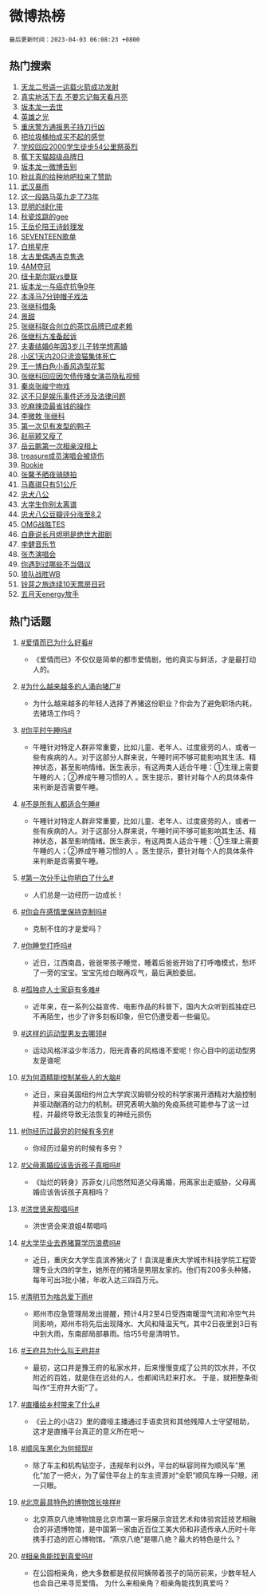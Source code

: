 # 微博热榜

`最后更新时间：2023-04-03 06:08:23 +0800`

## 热门搜索

1. [天龙二号遥一运载火箭成功发射](https://m.weibo.cn/search?containerid=100103type%3D1%26t%3D10%26q%3D%23%E5%A4%A9%E9%BE%99%E4%BA%8C%E5%8F%B7%E9%81%A5%E4%B8%80%E8%BF%90%E8%BD%BD%E7%81%AB%E7%AE%AD%E6%88%90%E5%8A%9F%E5%8F%91%E5%B0%84%23&stream_entry_id=51&isnewpage=1&extparam=seat%3D1%26cate%3D10103%26stream_entry_id%3D51%26dgr%3D0%26pos%3D0%26c_type%3D51%26filter_type%3Drealtimehot%26display_time%3D1680473302%26pre_seqid%3D16804733021370179792&luicode=10000011&lfid=106003type%253D25%2526t%253D3%2526disable_hot%253D1%2526filter_type%253Drealtimehot)
1. [真实地活下去 不要忘记每天看月亮](https://m.weibo.cn/search?containerid=100103type%3D1%26t%3D10%26q%3D%E7%9C%9F%E5%AE%9E%E5%9C%B0%E6%B4%BB%E4%B8%8B%E5%8E%BB+%E4%B8%8D%E8%A6%81%E5%BF%98%E8%AE%B0%E6%AF%8F%E5%A4%A9%E7%9C%8B%E6%9C%88%E4%BA%AE&stream_entry_id=31&isnewpage=1&extparam=seat%3D1%26flag%3D16%26c_type%3D31%26lcate%3D5001%26filter_type%3Drealtimehot%26cate%3D5001%26band_rank%3D1%26stream_entry_id%3D31%26realpos%3D1%26pos%3D0%26q%3D%25E7%259C%259F%25E5%25AE%259E%25E5%259C%25B0%25E6%25B4%25BB%25E4%25B8%258B%25E5%258E%25BB%2520%25E4%25B8%258D%25E8%25A6%2581%25E5%25BF%2598%25E8%25AE%25B0%25E6%25AF%258F%25E5%25A4%25A9%25E7%259C%258B%25E6%259C%2588%25E4%25BA%25AE%26dgr%3D0%26display_time%3D1680473302%26pre_seqid%3D16804733021370179792&luicode=10000011&lfid=106003type%253D25%2526t%253D3%2526disable_hot%253D1%2526filter_type%253Drealtimehot)
1. [坂本龙一去世](https://m.weibo.cn/search?containerid=100103type%3D1%26t%3D10%26q%3D%23%E5%9D%82%E6%9C%AC%E9%BE%99%E4%B8%80%E5%8E%BB%E4%B8%96%23&stream_entry_id=31&isnewpage=1&extparam=seat%3D1%26flag%3D16%26c_type%3D31%26lcate%3D5001%26filter_type%3Drealtimehot%26cate%3D5001%26band_rank%3D2%26stream_entry_id%3D31%26realpos%3D2%26pos%3D1%26q%3D%2523%25E5%259D%2582%25E6%259C%25AC%25E9%25BE%2599%25E4%25B8%2580%25E5%258E%25BB%25E4%25B8%2596%2523%26dgr%3D0%26display_time%3D1680473302%26pre_seqid%3D16804733021370179792&luicode=10000011&lfid=106003type%253D25%2526t%253D3%2526disable_hot%253D1%2526filter_type%253Drealtimehot)
1. [英雄之光](https://m.weibo.cn/search?containerid=100103type%3D1%26t%3D10%26q%3D%23%E8%8B%B1%E9%9B%84%E4%B9%8B%E5%85%89%23&stream_entry_id=31&isnewpage=1&extparam=seat%3D1%26flag%3D0%26c_type%3D31%26lcate%3D5001%26filter_type%3Drealtimehot%26cate%3D5001%26band_rank%3D3%26stream_entry_id%3D31%26realpos%3D3%26pos%3D2%26q%3D%2523%25E8%258B%25B1%25E9%259B%2584%25E4%25B9%258B%25E5%2585%2589%2523%26dgr%3D0%26display_time%3D1680473302%26pre_seqid%3D16804733021370179792&luicode=10000011&lfid=106003type%253D25%2526t%253D3%2526disable_hot%253D1%2526filter_type%253Drealtimehot)
1. [重庆警方通报男子持刀行凶](https://m.weibo.cn/search?containerid=100103type%3D1%26t%3D10%26q%3D%23%E9%87%8D%E5%BA%86%E8%AD%A6%E6%96%B9%E9%80%9A%E6%8A%A5%E7%94%B7%E5%AD%90%E6%8C%81%E5%88%80%E8%A1%8C%E5%87%B6%23&stream_entry_id=31&isnewpage=1&extparam=seat%3D1%26flag%3D0%26c_type%3D31%26lcate%3D5001%26filter_type%3Drealtimehot%26cate%3D5001%26band_rank%3D4%26stream_entry_id%3D31%26realpos%3D4%26pos%3D3%26q%3D%2523%25E9%2587%258D%25E5%25BA%2586%25E8%25AD%25A6%25E6%2596%25B9%25E9%2580%259A%25E6%258A%25A5%25E7%2594%25B7%25E5%25AD%2590%25E6%258C%2581%25E5%2588%2580%25E8%25A1%258C%25E5%2587%25B6%2523%26dgr%3D0%26display_time%3D1680473302%26pre_seqid%3D16804733021370179792&luicode=10000011&lfid=106003type%253D25%2526t%253D3%2526disable_hot%253D1%2526filter_type%253Drealtimehot)
1. [把垃圾桶拍成买不起的感觉](https://m.weibo.cn/search?containerid=100103type%3D1%26t%3D10%26q%3D%23%E6%8A%8A%E5%9E%83%E5%9C%BE%E6%A1%B6%E6%8B%8D%E6%88%90%E4%B9%B0%E4%B8%8D%E8%B5%B7%E7%9A%84%E6%84%9F%E8%A7%89%23&stream_entry_id=31&isnewpage=1&extparam=seat%3D1%26flag%3D0%26c_type%3D31%26lcate%3D5001%26filter_type%3Drealtimehot%26cate%3D5001%26band_rank%3D5%26stream_entry_id%3D31%26realpos%3D5%26pos%3D4%26q%3D%2523%25E6%258A%258A%25E5%259E%2583%25E5%259C%25BE%25E6%25A1%25B6%25E6%258B%258D%25E6%2588%2590%25E4%25B9%25B0%25E4%25B8%258D%25E8%25B5%25B7%25E7%259A%2584%25E6%2584%259F%25E8%25A7%2589%2523%26dgr%3D0%26display_time%3D1680473302%26pre_seqid%3D16804733021370179792&luicode=10000011&lfid=106003type%253D25%2526t%253D3%2526disable_hot%253D1%2526filter_type%253Drealtimehot)
1. [学校回应2000学生徒步54公里祭英烈](https://m.weibo.cn/search?containerid=100103type%3D1%26t%3D10%26q%3D%23%E5%AD%A6%E6%A0%A1%E5%9B%9E%E5%BA%942000%E5%AD%A6%E7%94%9F%E5%BE%92%E6%AD%A554%E5%85%AC%E9%87%8C%E7%A5%AD%E8%8B%B1%E7%83%88%23&stream_entry_id=31&isnewpage=1&extparam=seat%3D1%26flag%3D0%26c_type%3D31%26lcate%3D5001%26filter_type%3Drealtimehot%26cate%3D5001%26band_rank%3D6%26stream_entry_id%3D31%26realpos%3D6%26pos%3D5%26q%3D%2523%25E5%25AD%25A6%25E6%25A0%25A1%25E5%259B%259E%25E5%25BA%25942000%25E5%25AD%25A6%25E7%2594%259F%25E5%25BE%2592%25E6%25AD%25A554%25E5%2585%25AC%25E9%2587%258C%25E7%25A5%25AD%25E8%258B%25B1%25E7%2583%2588%2523%26dgr%3D0%26display_time%3D1680473302%26pre_seqid%3D16804733021370179792&luicode=10000011&lfid=106003type%253D25%2526t%253D3%2526disable_hot%253D1%2526filter_type%253Drealtimehot)
1. [蕉下天猫超级品牌日](https://m.weibo.cn/search?containerid=100103type%3D1%26t%3D10%26q%3D%23%E8%95%89%E4%B8%8B%E5%A4%A9%E7%8C%AB%E8%B6%85%E7%BA%A7%E5%93%81%E7%89%8C%E6%97%A5%23&stream_entry_id=31&isnewpage=1&extparam=seat%3D1%26adid%3D185009%26topic_ad%3D1%26c_type%3D31%26lcate%3D5001%26filter_type%3Drealtimehot%26cate%3D5001%26band_rank%3D7%26stream_entry_id%3D31%26pos%3D6%26q%3D%2523%25E8%2595%2589%25E4%25B8%258B%25E5%25A4%25A9%25E7%258C%25AB%25E8%25B6%2585%25E7%25BA%25A7%25E5%2593%2581%25E7%2589%258C%25E6%2597%25A5%2523%26dgr%3D0%26display_time%3D1680473302%26pre_seqid%3D16804733021370179792&luicode=10000011&lfid=106003type%253D25%2526t%253D3%2526disable_hot%253D1%2526filter_type%253Drealtimehot)
1. [坂本龙一微博告别](https://m.weibo.cn/search?containerid=100103type%3D1%26t%3D10%26q%3D%23%E5%9D%82%E6%9C%AC%E9%BE%99%E4%B8%80%E5%BE%AE%E5%8D%9A%E5%91%8A%E5%88%AB%23&stream_entry_id=31&isnewpage=1&extparam=seat%3D1%26flag%3D0%26c_type%3D31%26lcate%3D5001%26filter_type%3Drealtimehot%26cate%3D5001%26band_rank%3D7%26stream_entry_id%3D31%26realpos%3D7%26pos%3D7%26q%3D%2523%25E5%259D%2582%25E6%259C%25AC%25E9%25BE%2599%25E4%25B8%2580%25E5%25BE%25AE%25E5%258D%259A%25E5%2591%258A%25E5%2588%25AB%2523%26dgr%3D0%26display_time%3D1680473302%26pre_seqid%3D16804733021370179792&luicode=10000011&lfid=106003type%253D25%2526t%253D3%2526disable_hot%253D1%2526filter_type%253Drealtimehot)
1. [粉丝真的给种地吧拉来了赞助](https://m.weibo.cn/search?containerid=100103type%3D1%26t%3D10%26q%3D%23%E7%B2%89%E4%B8%9D%E7%9C%9F%E7%9A%84%E7%BB%99%E7%A7%8D%E5%9C%B0%E5%90%A7%E6%8B%89%E6%9D%A5%E4%BA%86%E8%B5%9E%E5%8A%A9%23&stream_entry_id=31&isnewpage=1&extparam=seat%3D1%26flag%3D0%26c_type%3D31%26lcate%3D5001%26filter_type%3Drealtimehot%26cate%3D5001%26band_rank%3D8%26stream_entry_id%3D31%26realpos%3D8%26pos%3D8%26q%3D%2523%25E7%25B2%2589%25E4%25B8%259D%25E7%259C%259F%25E7%259A%2584%25E7%25BB%2599%25E7%25A7%258D%25E5%259C%25B0%25E5%2590%25A7%25E6%258B%2589%25E6%259D%25A5%25E4%25BA%2586%25E8%25B5%259E%25E5%258A%25A9%2523%26dgr%3D0%26display_time%3D1680473302%26pre_seqid%3D16804733021370179792&luicode=10000011&lfid=106003type%253D25%2526t%253D3%2526disable_hot%253D1%2526filter_type%253Drealtimehot)
1. [武汉暴雨](https://m.weibo.cn/search?containerid=100103type%3D1%26t%3D10%26q%3D%23%E6%AD%A6%E6%B1%89%E6%9A%B4%E9%9B%A8%23&stream_entry_id=31&isnewpage=1&extparam=seat%3D1%26flag%3D0%26c_type%3D31%26lcate%3D5001%26filter_type%3Drealtimehot%26cate%3D5001%26band_rank%3D9%26stream_entry_id%3D31%26realpos%3D9%26pos%3D9%26q%3D%2523%25E6%25AD%25A6%25E6%25B1%2589%25E6%259A%25B4%25E9%259B%25A8%2523%26dgr%3D0%26display_time%3D1680473302%26pre_seqid%3D16804733021370179792&luicode=10000011&lfid=106003type%253D25%2526t%253D3%2526disable_hot%253D1%2526filter_type%253Drealtimehot)
1. [这一段路马英九走了73年](https://m.weibo.cn/search?containerid=100103type%3D1%26t%3D10%26q%3D%23%E8%BF%99%E4%B8%80%E6%AE%B5%E8%B7%AF%E9%A9%AC%E8%8B%B1%E4%B9%9D%E8%B5%B0%E4%BA%8673%E5%B9%B4%23&stream_entry_id=31&isnewpage=1&extparam=seat%3D1%26flag%3D0%26c_type%3D31%26lcate%3D5001%26filter_type%3Drealtimehot%26cate%3D5001%26band_rank%3D10%26stream_entry_id%3D31%26realpos%3D10%26pos%3D10%26q%3D%2523%25E8%25BF%2599%25E4%25B8%2580%25E6%25AE%25B5%25E8%25B7%25AF%25E9%25A9%25AC%25E8%258B%25B1%25E4%25B9%259D%25E8%25B5%25B0%25E4%25BA%258673%25E5%25B9%25B4%2523%26dgr%3D0%26display_time%3D1680473302%26pre_seqid%3D16804733021370179792&luicode=10000011&lfid=106003type%253D25%2526t%253D3%2526disable_hot%253D1%2526filter_type%253Drealtimehot)
1. [昆明的绿化带](https://m.weibo.cn/search?containerid=100103type%3D1%26t%3D10%26q%3D%23%E6%98%86%E6%98%8E%E7%9A%84%E7%BB%BF%E5%8C%96%E5%B8%A6%23&stream_entry_id=31&isnewpage=1&extparam=seat%3D1%26flag%3D0%26c_type%3D31%26lcate%3D5001%26filter_type%3Drealtimehot%26cate%3D5001%26band_rank%3D11%26stream_entry_id%3D31%26realpos%3D11%26pos%3D11%26q%3D%2523%25E6%2598%2586%25E6%2598%258E%25E7%259A%2584%25E7%25BB%25BF%25E5%258C%2596%25E5%25B8%25A6%2523%26dgr%3D0%26display_time%3D1680473302%26pre_seqid%3D16804733021370179792&luicode=10000011&lfid=106003type%253D25%2526t%253D3%2526disable_hot%253D1%2526filter_type%253Drealtimehot)
1. [秋瓷炫跳的gee](https://m.weibo.cn/search?containerid=100103type%3D1%26t%3D10%26q%3D%23%E7%A7%8B%E7%93%B7%E7%82%AB%E8%B7%B3%E7%9A%84gee%23&stream_entry_id=31&isnewpage=1&extparam=seat%3D1%26flag%3D0%26c_type%3D31%26lcate%3D5001%26filter_type%3Drealtimehot%26cate%3D5001%26band_rank%3D12%26stream_entry_id%3D31%26realpos%3D12%26pos%3D12%26q%3D%2523%25E7%25A7%258B%25E7%2593%25B7%25E7%2582%25AB%25E8%25B7%25B3%25E7%259A%2584gee%2523%26dgr%3D0%26display_time%3D1680473302%26pre_seqid%3D16804733021370179792&luicode=10000011&lfid=106003type%253D25%2526t%253D3%2526disable_hot%253D1%2526filter_type%253Drealtimehot)
1. [王岳伦陪王诗龄理发](https://m.weibo.cn/search?containerid=100103type%3D1%26t%3D10%26q%3D%23%E7%8E%8B%E5%B2%B3%E4%BC%A6%E9%99%AA%E7%8E%8B%E8%AF%97%E9%BE%84%E7%90%86%E5%8F%91%23&stream_entry_id=31&isnewpage=1&extparam=seat%3D1%26flag%3D0%26c_type%3D31%26lcate%3D5001%26filter_type%3Drealtimehot%26cate%3D5001%26band_rank%3D13%26stream_entry_id%3D31%26realpos%3D13%26pos%3D13%26q%3D%2523%25E7%258E%258B%25E5%25B2%25B3%25E4%25BC%25A6%25E9%2599%25AA%25E7%258E%258B%25E8%25AF%2597%25E9%25BE%2584%25E7%2590%2586%25E5%258F%2591%2523%26dgr%3D0%26display_time%3D1680473302%26pre_seqid%3D16804733021370179792&luicode=10000011&lfid=106003type%253D25%2526t%253D3%2526disable_hot%253D1%2526filter_type%253Drealtimehot)
1. [SEVENTEEN歌单](https://m.weibo.cn/search?containerid=100103type%3D1%26t%3D10%26q%3DSEVENTEEN%E6%AD%8C%E5%8D%95&stream_entry_id=31&isnewpage=1&extparam=seat%3D1%26flag%3D0%26c_type%3D31%26lcate%3D5001%26filter_type%3Drealtimehot%26cate%3D5001%26band_rank%3D14%26stream_entry_id%3D31%26realpos%3D14%26pos%3D14%26q%3DSEVENTEEN%25E6%25AD%258C%25E5%258D%2595%26dgr%3D0%26display_time%3D1680473302%26pre_seqid%3D16804733021370179792&luicode=10000011&lfid=106003type%253D25%2526t%253D3%2526disable_hot%253D1%2526filter_type%253Drealtimehot)
1. [白桃星座](https://m.weibo.cn/search?containerid=100103type%3D1%26t%3D10%26q%3D%E7%99%BD%E6%A1%83%E6%98%9F%E5%BA%A7&stream_entry_id=31&isnewpage=1&extparam=seat%3D1%26flag%3D0%26c_type%3D31%26lcate%3D5001%26filter_type%3Drealtimehot%26cate%3D5001%26band_rank%3D15%26stream_entry_id%3D31%26realpos%3D15%26pos%3D15%26q%3D%25E7%2599%25BD%25E6%25A1%2583%25E6%2598%259F%25E5%25BA%25A7%26dgr%3D0%26display_time%3D1680473302%26pre_seqid%3D16804733021370179792&luicode=10000011&lfid=106003type%253D25%2526t%253D3%2526disable_hot%253D1%2526filter_type%253Drealtimehot)
1. [太古里偶遇吉克隽逸](https://m.weibo.cn/search?containerid=100103type%3D1%26t%3D10%26q%3D%23%E5%A4%AA%E5%8F%A4%E9%87%8C%E5%81%B6%E9%81%87%E5%90%89%E5%85%8B%E9%9A%BD%E9%80%B8%23&stream_entry_id=31&isnewpage=1&extparam=seat%3D1%26flag%3D0%26c_type%3D31%26lcate%3D5001%26filter_type%3Drealtimehot%26cate%3D5001%26band_rank%3D16%26stream_entry_id%3D31%26realpos%3D16%26pos%3D16%26q%3D%2523%25E5%25A4%25AA%25E5%258F%25A4%25E9%2587%258C%25E5%2581%25B6%25E9%2581%2587%25E5%2590%2589%25E5%2585%258B%25E9%259A%25BD%25E9%2580%25B8%2523%26dgr%3D0%26display_time%3D1680473302%26pre_seqid%3D16804733021370179792&luicode=10000011&lfid=106003type%253D25%2526t%253D3%2526disable_hot%253D1%2526filter_type%253Drealtimehot)
1. [4AM夺冠](https://m.weibo.cn/search?containerid=100103type%3D1%26t%3D10%26q%3D%234AM%E5%A4%BA%E5%86%A0%23&stream_entry_id=31&isnewpage=1&extparam=seat%3D1%26flag%3D0%26c_type%3D31%26lcate%3D5001%26filter_type%3Drealtimehot%26cate%3D5001%26band_rank%3D17%26stream_entry_id%3D31%26realpos%3D17%26pos%3D17%26q%3D%25234AM%25E5%25A4%25BA%25E5%2586%25A0%2523%26dgr%3D0%26display_time%3D1680473302%26pre_seqid%3D16804733021370179792&luicode=10000011&lfid=106003type%253D25%2526t%253D3%2526disable_hot%253D1%2526filter_type%253Drealtimehot)
1. [纽卡斯尔联vs曼联](https://m.weibo.cn/search?containerid=100103type%3D1%26t%3D10%26q%3D%E7%BA%BD%E5%8D%A1%E6%96%AF%E5%B0%94%E8%81%94vs%E6%9B%BC%E8%81%94&stream_entry_id=31&isnewpage=1&extparam=seat%3D1%26flag%3D0%26c_type%3D31%26lcate%3D5001%26filter_type%3Drealtimehot%26cate%3D5001%26band_rank%3D18%26stream_entry_id%3D31%26realpos%3D18%26pos%3D18%26q%3D%25E7%25BA%25BD%25E5%258D%25A1%25E6%2596%25AF%25E5%25B0%2594%25E8%2581%2594vs%25E6%259B%25BC%25E8%2581%2594%26dgr%3D0%26display_time%3D1680473302%26pre_seqid%3D16804733021370179792&luicode=10000011&lfid=106003type%253D25%2526t%253D3%2526disable_hot%253D1%2526filter_type%253Drealtimehot)
1. [坂本龙一与癌症抗争9年](https://m.weibo.cn/search?containerid=100103type%3D1%26t%3D10%26q%3D%23%E5%9D%82%E6%9C%AC%E9%BE%99%E4%B8%80%E4%B8%8E%E7%99%8C%E7%97%87%E6%8A%97%E4%BA%899%E5%B9%B4%23&stream_entry_id=31&isnewpage=1&extparam=seat%3D1%26flag%3D0%26c_type%3D31%26lcate%3D5001%26filter_type%3Drealtimehot%26cate%3D5001%26band_rank%3D19%26stream_entry_id%3D31%26realpos%3D19%26pos%3D19%26q%3D%2523%25E5%259D%2582%25E6%259C%25AC%25E9%25BE%2599%25E4%25B8%2580%25E4%25B8%258E%25E7%2599%258C%25E7%2597%2587%25E6%258A%2597%25E4%25BA%25899%25E5%25B9%25B4%2523%26dgr%3D0%26display_time%3D1680473302%26pre_seqid%3D16804733021370179792&luicode=10000011&lfid=106003type%253D25%2526t%253D3%2526disable_hot%253D1%2526filter_type%253Drealtimehot)
1. [本泽马7分钟帽子戏法](https://m.weibo.cn/search?containerid=100103type%3D1%26t%3D10%26q%3D%23%E6%9C%AC%E6%B3%BD%E9%A9%AC7%E5%88%86%E9%92%9F%E5%B8%BD%E5%AD%90%E6%88%8F%E6%B3%95%23&stream_entry_id=31&isnewpage=1&extparam=seat%3D1%26flag%3D0%26c_type%3D31%26lcate%3D5001%26filter_type%3Drealtimehot%26cate%3D5001%26band_rank%3D20%26stream_entry_id%3D31%26realpos%3D20%26pos%3D20%26q%3D%2523%25E6%259C%25AC%25E6%25B3%25BD%25E9%25A9%25AC7%25E5%2588%2586%25E9%2592%259F%25E5%25B8%25BD%25E5%25AD%2590%25E6%2588%258F%25E6%25B3%2595%2523%26dgr%3D0%26display_time%3D1680473302%26pre_seqid%3D16804733021370179792&luicode=10000011&lfid=106003type%253D25%2526t%253D3%2526disable_hot%253D1%2526filter_type%253Drealtimehot)
1. [张继科借条](https://m.weibo.cn/search?containerid=100103type%3D1%26t%3D10%26q%3D%E5%BC%A0%E7%BB%A7%E7%A7%91%E5%80%9F%E6%9D%A1&stream_entry_id=31&isnewpage=1&extparam=seat%3D1%26flag%3D2%26c_type%3D31%26lcate%3D5001%26filter_type%3Drealtimehot%26cate%3D5001%26band_rank%3D21%26stream_entry_id%3D31%26realpos%3D21%26pos%3D21%26q%3D%25E5%25BC%25A0%25E7%25BB%25A7%25E7%25A7%2591%25E5%2580%259F%25E6%259D%25A1%26dgr%3D0%26display_time%3D1680473302%26pre_seqid%3D16804733021370179792&luicode=10000011&lfid=106003type%253D25%2526t%253D3%2526disable_hot%253D1%2526filter_type%253Drealtimehot)
1. [景甜](https://m.weibo.cn/search?containerid=100103type%3D1%26t%3D10%26q%3D%E6%99%AF%E7%94%9C&stream_entry_id=31&isnewpage=1&extparam=seat%3D1%26flag%3D2%26c_type%3D31%26lcate%3D5001%26filter_type%3Drealtimehot%26cate%3D5001%26band_rank%3D22%26stream_entry_id%3D31%26realpos%3D22%26pos%3D22%26q%3D%25E6%2599%25AF%25E7%2594%259C%26dgr%3D0%26display_time%3D1680473302%26pre_seqid%3D16804733021370179792&luicode=10000011&lfid=106003type%253D25%2526t%253D3%2526disable_hot%253D1%2526filter_type%253Drealtimehot)
1. [张继科联合创立的茶饮品牌已成老赖](https://m.weibo.cn/search?containerid=100103type%3D1%26t%3D10%26q%3D%23%E5%BC%A0%E7%BB%A7%E7%A7%91%E8%81%94%E5%90%88%E5%88%9B%E7%AB%8B%E7%9A%84%E8%8C%B6%E9%A5%AE%E5%93%81%E7%89%8C%E5%B7%B2%E6%88%90%E8%80%81%E8%B5%96%23&stream_entry_id=31&isnewpage=1&extparam=seat%3D1%26flag%3D0%26c_type%3D31%26lcate%3D5001%26filter_type%3Drealtimehot%26cate%3D5001%26band_rank%3D23%26stream_entry_id%3D31%26realpos%3D23%26pos%3D23%26q%3D%2523%25E5%25BC%25A0%25E7%25BB%25A7%25E7%25A7%2591%25E8%2581%2594%25E5%2590%2588%25E5%2588%259B%25E7%25AB%258B%25E7%259A%2584%25E8%258C%25B6%25E9%25A5%25AE%25E5%2593%2581%25E7%2589%258C%25E5%25B7%25B2%25E6%2588%2590%25E8%2580%2581%25E8%25B5%2596%2523%26dgr%3D0%26display_time%3D1680473302%26pre_seqid%3D16804733021370179792&luicode=10000011&lfid=106003type%253D25%2526t%253D3%2526disable_hot%253D1%2526filter_type%253Drealtimehot)
1. [张继科方准备起诉](https://m.weibo.cn/search?containerid=100103type%3D1%26t%3D10%26q%3D%23%E5%BC%A0%E7%BB%A7%E7%A7%91%E6%96%B9%E5%87%86%E5%A4%87%E8%B5%B7%E8%AF%89%23&stream_entry_id=31&isnewpage=1&extparam=seat%3D1%26flag%3D2%26c_type%3D31%26lcate%3D5001%26filter_type%3Drealtimehot%26cate%3D5001%26band_rank%3D24%26stream_entry_id%3D31%26realpos%3D24%26pos%3D24%26q%3D%2523%25E5%25BC%25A0%25E7%25BB%25A7%25E7%25A7%2591%25E6%2596%25B9%25E5%2587%2586%25E5%25A4%2587%25E8%25B5%25B7%25E8%25AF%2589%2523%26dgr%3D0%26display_time%3D1680473302%26pre_seqid%3D16804733021370179792&luicode=10000011&lfid=106003type%253D25%2526t%253D3%2526disable_hot%253D1%2526filter_type%253Drealtimehot)
1. [夫妻结婚6年因3岁儿子转学想离婚](https://m.weibo.cn/search?containerid=100103type%3D1%26t%3D10%26q%3D%23%E5%A4%AB%E5%A6%BB%E7%BB%93%E5%A9%9A6%E5%B9%B4%E5%9B%A03%E5%B2%81%E5%84%BF%E5%AD%90%E8%BD%AC%E5%AD%A6%E6%83%B3%E7%A6%BB%E5%A9%9A%23&stream_entry_id=31&isnewpage=1&extparam=seat%3D1%26flag%3D0%26c_type%3D31%26lcate%3D5001%26filter_type%3Drealtimehot%26cate%3D5001%26band_rank%3D25%26stream_entry_id%3D31%26realpos%3D25%26pos%3D25%26q%3D%2523%25E5%25A4%25AB%25E5%25A6%25BB%25E7%25BB%2593%25E5%25A9%259A6%25E5%25B9%25B4%25E5%259B%25A03%25E5%25B2%2581%25E5%2584%25BF%25E5%25AD%2590%25E8%25BD%25AC%25E5%25AD%25A6%25E6%2583%25B3%25E7%25A6%25BB%25E5%25A9%259A%2523%26dgr%3D0%26display_time%3D1680473302%26pre_seqid%3D16804733021370179792&luicode=10000011&lfid=106003type%253D25%2526t%253D3%2526disable_hot%253D1%2526filter_type%253Drealtimehot)
1. [小区1天内20只流浪猫集体死亡](https://m.weibo.cn/search?containerid=100103type%3D1%26t%3D10%26q%3D%23%E5%B0%8F%E5%8C%BA1%E5%A4%A9%E5%86%8520%E5%8F%AA%E6%B5%81%E6%B5%AA%E7%8C%AB%E9%9B%86%E4%BD%93%E6%AD%BB%E4%BA%A1%23&stream_entry_id=31&isnewpage=1&extparam=seat%3D1%26flag%3D0%26c_type%3D31%26lcate%3D5001%26filter_type%3Drealtimehot%26cate%3D5001%26band_rank%3D26%26stream_entry_id%3D31%26realpos%3D26%26pos%3D26%26q%3D%2523%25E5%25B0%258F%25E5%258C%25BA1%25E5%25A4%25A9%25E5%2586%258520%25E5%258F%25AA%25E6%25B5%2581%25E6%25B5%25AA%25E7%258C%25AB%25E9%259B%2586%25E4%25BD%2593%25E6%25AD%25BB%25E4%25BA%25A1%2523%26dgr%3D0%26display_time%3D1680473302%26pre_seqid%3D16804733021370179792&luicode=10000011&lfid=106003type%253D25%2526t%253D3%2526disable_hot%253D1%2526filter_type%253Drealtimehot)
1. [王一博白色小香风造型花絮](https://m.weibo.cn/search?containerid=100103type%3D1%26t%3D10%26q%3D%23%E7%8E%8B%E4%B8%80%E5%8D%9A%E7%99%BD%E8%89%B2%E5%B0%8F%E9%A6%99%E9%A3%8E%E9%80%A0%E5%9E%8B%E8%8A%B1%E7%B5%AE%23&stream_entry_id=31&isnewpage=1&extparam=seat%3D1%26flag%3D0%26c_type%3D31%26lcate%3D5001%26filter_type%3Drealtimehot%26cate%3D5001%26band_rank%3D27%26stream_entry_id%3D31%26realpos%3D27%26pos%3D27%26q%3D%2523%25E7%258E%258B%25E4%25B8%2580%25E5%258D%259A%25E7%2599%25BD%25E8%2589%25B2%25E5%25B0%258F%25E9%25A6%2599%25E9%25A3%258E%25E9%2580%25A0%25E5%259E%258B%25E8%258A%25B1%25E7%25B5%25AE%2523%26dgr%3D0%26display_time%3D1680473302%26pre_seqid%3D16804733021370179792&luicode=10000011&lfid=106003type%253D25%2526t%253D3%2526disable_hot%253D1%2526filter_type%253Drealtimehot)
1. [张继科回应因欠债传播女演员隐私视频](https://m.weibo.cn/search?containerid=100103type%3D1%26t%3D10%26q%3D%23%E5%BC%A0%E7%BB%A7%E7%A7%91%E5%9B%9E%E5%BA%94%E5%9B%A0%E6%AC%A0%E5%80%BA%E4%BC%A0%E6%92%AD%E5%A5%B3%E6%BC%94%E5%91%98%E9%9A%90%E7%A7%81%E8%A7%86%E9%A2%91%23&stream_entry_id=31&isnewpage=1&extparam=seat%3D1%26flag%3D0%26c_type%3D31%26lcate%3D5001%26filter_type%3Drealtimehot%26cate%3D5001%26band_rank%3D28%26stream_entry_id%3D31%26realpos%3D28%26pos%3D28%26q%3D%2523%25E5%25BC%25A0%25E7%25BB%25A7%25E7%25A7%2591%25E5%259B%259E%25E5%25BA%2594%25E5%259B%25A0%25E6%25AC%25A0%25E5%2580%25BA%25E4%25BC%25A0%25E6%2592%25AD%25E5%25A5%25B3%25E6%25BC%2594%25E5%2591%2598%25E9%259A%2590%25E7%25A7%2581%25E8%25A7%2586%25E9%25A2%2591%2523%26dgr%3D0%26display_time%3D1680473302%26pre_seqid%3D16804733021370179792&luicode=10000011&lfid=106003type%253D25%2526t%253D3%2526disable_hot%253D1%2526filter_type%253Drealtimehot)
1. [秦岚张峻宁吻戏](https://m.weibo.cn/search?containerid=100103type%3D1%26t%3D10%26q%3D%23%E7%A7%A6%E5%B2%9A%E5%BC%A0%E5%B3%BB%E5%AE%81%E5%90%BB%E6%88%8F%23&stream_entry_id=31&isnewpage=1&extparam=seat%3D1%26flag%3D0%26c_type%3D31%26lcate%3D5001%26filter_type%3Drealtimehot%26cate%3D5001%26band_rank%3D29%26stream_entry_id%3D31%26realpos%3D29%26pos%3D29%26q%3D%2523%25E7%25A7%25A6%25E5%25B2%259A%25E5%25BC%25A0%25E5%25B3%25BB%25E5%25AE%2581%25E5%2590%25BB%25E6%2588%258F%2523%26dgr%3D0%26display_time%3D1680473302%26pre_seqid%3D16804733021370179792&luicode=10000011&lfid=106003type%253D25%2526t%253D3%2526disable_hot%253D1%2526filter_type%253Drealtimehot)
1. [这不只是娱乐事件还涉及法律问题](https://m.weibo.cn/search?containerid=100103type%3D1%26t%3D10%26q%3D%23%E8%BF%99%E4%B8%8D%E5%8F%AA%E6%98%AF%E5%A8%B1%E4%B9%90%E4%BA%8B%E4%BB%B6%E8%BF%98%E6%B6%89%E5%8F%8A%E6%B3%95%E5%BE%8B%E9%97%AE%E9%A2%98%23&stream_entry_id=31&isnewpage=1&extparam=seat%3D1%26flag%3D0%26c_type%3D31%26lcate%3D5001%26filter_type%3Drealtimehot%26cate%3D5001%26band_rank%3D30%26stream_entry_id%3D31%26realpos%3D30%26pos%3D30%26q%3D%2523%25E8%25BF%2599%25E4%25B8%258D%25E5%258F%25AA%25E6%2598%25AF%25E5%25A8%25B1%25E4%25B9%2590%25E4%25BA%258B%25E4%25BB%25B6%25E8%25BF%2598%25E6%25B6%2589%25E5%258F%258A%25E6%25B3%2595%25E5%25BE%258B%25E9%2597%25AE%25E9%25A2%2598%2523%26dgr%3D0%26display_time%3D1680473302%26pre_seqid%3D16804733021370179792&luicode=10000011&lfid=106003type%253D25%2526t%253D3%2526disable_hot%253D1%2526filter_type%253Drealtimehot)
1. [吃麻辣烫最省钱的操作](https://m.weibo.cn/search?containerid=100103type%3D1%26t%3D10%26q%3D%23%E5%90%83%E9%BA%BB%E8%BE%A3%E7%83%AB%E6%9C%80%E7%9C%81%E9%92%B1%E7%9A%84%E6%93%8D%E4%BD%9C%23&stream_entry_id=31&isnewpage=1&extparam=seat%3D1%26flag%3D0%26c_type%3D31%26lcate%3D5001%26filter_type%3Drealtimehot%26cate%3D5001%26band_rank%3D31%26stream_entry_id%3D31%26realpos%3D31%26pos%3D31%26q%3D%2523%25E5%2590%2583%25E9%25BA%25BB%25E8%25BE%25A3%25E7%2583%25AB%25E6%259C%2580%25E7%259C%2581%25E9%2592%25B1%25E7%259A%2584%25E6%2593%258D%25E4%25BD%259C%2523%26dgr%3D0%26display_time%3D1680473302%26pre_seqid%3D16804733021370179792&luicode=10000011&lfid=106003type%253D25%2526t%253D3%2526disable_hot%253D1%2526filter_type%253Drealtimehot)
1. [李微敖 张继科](https://m.weibo.cn/search?containerid=100103type%3D1%26t%3D10%26q%3D%E6%9D%8E%E5%BE%AE%E6%95%96+%E5%BC%A0%E7%BB%A7%E7%A7%91&stream_entry_id=31&isnewpage=1&extparam=seat%3D1%26flag%3D0%26c_type%3D31%26lcate%3D5001%26filter_type%3Drealtimehot%26cate%3D5001%26band_rank%3D32%26stream_entry_id%3D31%26realpos%3D32%26pos%3D32%26q%3D%25E6%259D%258E%25E5%25BE%25AE%25E6%2595%2596%2520%25E5%25BC%25A0%25E7%25BB%25A7%25E7%25A7%2591%26dgr%3D0%26display_time%3D1680473302%26pre_seqid%3D16804733021370179792&luicode=10000011&lfid=106003type%253D25%2526t%253D3%2526disable_hot%253D1%2526filter_type%253Drealtimehot)
1. [第一次见有发型的鸭子](https://m.weibo.cn/search?containerid=100103type%3D1%26t%3D10%26q%3D%23%E7%AC%AC%E4%B8%80%E6%AC%A1%E8%A7%81%E6%9C%89%E5%8F%91%E5%9E%8B%E7%9A%84%E9%B8%AD%E5%AD%90%23&stream_entry_id=31&isnewpage=1&extparam=seat%3D1%26flag%3D0%26c_type%3D31%26lcate%3D5001%26filter_type%3Drealtimehot%26cate%3D5001%26band_rank%3D33%26stream_entry_id%3D31%26realpos%3D33%26pos%3D33%26q%3D%2523%25E7%25AC%25AC%25E4%25B8%2580%25E6%25AC%25A1%25E8%25A7%2581%25E6%259C%2589%25E5%258F%2591%25E5%259E%258B%25E7%259A%2584%25E9%25B8%25AD%25E5%25AD%2590%2523%26dgr%3D0%26display_time%3D1680473302%26pre_seqid%3D16804733021370179792&luicode=10000011&lfid=106003type%253D25%2526t%253D3%2526disable_hot%253D1%2526filter_type%253Drealtimehot)
1. [赵丽颖又瘦了](https://m.weibo.cn/search?containerid=100103type%3D1%26t%3D10%26q%3D%23%E8%B5%B5%E4%B8%BD%E9%A2%96%E5%8F%88%E7%98%A6%E4%BA%86%23&stream_entry_id=31&isnewpage=1&extparam=seat%3D1%26flag%3D0%26c_type%3D31%26lcate%3D5001%26filter_type%3Drealtimehot%26cate%3D5001%26band_rank%3D34%26stream_entry_id%3D31%26realpos%3D34%26pos%3D34%26q%3D%2523%25E8%25B5%25B5%25E4%25B8%25BD%25E9%25A2%2596%25E5%258F%2588%25E7%2598%25A6%25E4%25BA%2586%2523%26dgr%3D0%26display_time%3D1680473302%26pre_seqid%3D16804733021370179792&luicode=10000011&lfid=106003type%253D25%2526t%253D3%2526disable_hot%253D1%2526filter_type%253Drealtimehot)
1. [岳云鹏第一次相亲没相上](https://m.weibo.cn/search?containerid=100103type%3D1%26t%3D10%26q%3D%23%E5%B2%B3%E4%BA%91%E9%B9%8F%E7%AC%AC%E4%B8%80%E6%AC%A1%E7%9B%B8%E4%BA%B2%E6%B2%A1%E7%9B%B8%E4%B8%8A%23&stream_entry_id=31&isnewpage=1&extparam=seat%3D1%26flag%3D0%26c_type%3D31%26lcate%3D5001%26filter_type%3Drealtimehot%26cate%3D5001%26band_rank%3D35%26stream_entry_id%3D31%26realpos%3D35%26pos%3D35%26q%3D%2523%25E5%25B2%25B3%25E4%25BA%2591%25E9%25B9%258F%25E7%25AC%25AC%25E4%25B8%2580%25E6%25AC%25A1%25E7%259B%25B8%25E4%25BA%25B2%25E6%25B2%25A1%25E7%259B%25B8%25E4%25B8%258A%2523%26dgr%3D0%26display_time%3D1680473302%26pre_seqid%3D16804733021370179792&luicode=10000011&lfid=106003type%253D25%2526t%253D3%2526disable_hot%253D1%2526filter_type%253Drealtimehot)
1. [treasure成员演唱会被烧伤](https://m.weibo.cn/search?containerid=100103type%3D1%26t%3D10%26q%3D%23treasure%E6%88%90%E5%91%98%E6%BC%94%E5%94%B1%E4%BC%9A%E8%A2%AB%E7%83%A7%E4%BC%A4%23&stream_entry_id=31&isnewpage=1&extparam=seat%3D1%26flag%3D0%26c_type%3D31%26lcate%3D5001%26filter_type%3Drealtimehot%26cate%3D5001%26band_rank%3D36%26stream_entry_id%3D31%26realpos%3D36%26pos%3D36%26q%3D%2523treasure%25E6%2588%2590%25E5%2591%2598%25E6%25BC%2594%25E5%2594%25B1%25E4%25BC%259A%25E8%25A2%25AB%25E7%2583%25A7%25E4%25BC%25A4%2523%26dgr%3D0%26display_time%3D1680473302%26pre_seqid%3D16804733021370179792&luicode=10000011&lfid=106003type%253D25%2526t%253D3%2526disable_hot%253D1%2526filter_type%253Drealtimehot)
1. [Rookie](https://m.weibo.cn/search?containerid=100103type%3D1%26t%3D10%26q%3DRookie&stream_entry_id=31&isnewpage=1&extparam=seat%3D1%26flag%3D0%26c_type%3D31%26lcate%3D5001%26filter_type%3Drealtimehot%26cate%3D5001%26band_rank%3D37%26stream_entry_id%3D31%26realpos%3D37%26pos%3D37%26q%3DRookie%26dgr%3D0%26display_time%3D1680473302%26pre_seqid%3D16804733021370179792&luicode=10000011&lfid=106003type%253D25%2526t%253D3%2526disable_hot%253D1%2526filter_type%253Drealtimehot)
1. [张馨予晒夜骑随拍](https://m.weibo.cn/search?containerid=100103type%3D1%26t%3D10%26q%3D%23%E5%BC%A0%E9%A6%A8%E4%BA%88%E6%99%92%E5%A4%9C%E9%AA%91%E9%9A%8F%E6%8B%8D%23&stream_entry_id=31&isnewpage=1&extparam=seat%3D1%26flag%3D1%26c_type%3D31%26lcate%3D5001%26filter_type%3Drealtimehot%26cate%3D5001%26band_rank%3D38%26stream_entry_id%3D31%26realpos%3D38%26pos%3D38%26q%3D%2523%25E5%25BC%25A0%25E9%25A6%25A8%25E4%25BA%2588%25E6%2599%2592%25E5%25A4%259C%25E9%25AA%2591%25E9%259A%258F%25E6%258B%258D%2523%26dgr%3D0%26display_time%3D1680473302%26pre_seqid%3D16804733021370179792&luicode=10000011&lfid=106003type%253D25%2526t%253D3%2526disable_hot%253D1%2526filter_type%253Drealtimehot)
1. [马嘉祺只有51公斤](https://m.weibo.cn/search?containerid=100103type%3D1%26t%3D10%26q%3D%23%E9%A9%AC%E5%98%89%E7%A5%BA%E5%8F%AA%E6%9C%8951%E5%85%AC%E6%96%A4%23&stream_entry_id=31&isnewpage=1&extparam=seat%3D1%26flag%3D0%26c_type%3D31%26lcate%3D5001%26filter_type%3Drealtimehot%26cate%3D5001%26band_rank%3D39%26stream_entry_id%3D31%26realpos%3D39%26pos%3D39%26q%3D%2523%25E9%25A9%25AC%25E5%2598%2589%25E7%25A5%25BA%25E5%258F%25AA%25E6%259C%258951%25E5%2585%25AC%25E6%2596%25A4%2523%26dgr%3D0%26display_time%3D1680473302%26pre_seqid%3D16804733021370179792&luicode=10000011&lfid=106003type%253D25%2526t%253D3%2526disable_hot%253D1%2526filter_type%253Drealtimehot)
1. [忠犬八公](https://m.weibo.cn/search?containerid=100103type%3D1%26t%3D10%26q%3D%E5%BF%A0%E7%8A%AC%E5%85%AB%E5%85%AC&stream_entry_id=31&isnewpage=1&extparam=seat%3D1%26flag%3D0%26c_type%3D31%26lcate%3D5001%26filter_type%3Drealtimehot%26cate%3D5001%26band_rank%3D40%26stream_entry_id%3D31%26realpos%3D40%26pos%3D40%26q%3D%25E5%25BF%25A0%25E7%258A%25AC%25E5%2585%25AB%25E5%2585%25AC%26dgr%3D0%26display_time%3D1680473302%26pre_seqid%3D16804733021370179792&luicode=10000011&lfid=106003type%253D25%2526t%253D3%2526disable_hot%253D1%2526filter_type%253Drealtimehot)
1. [大学生你别太离谱](https://m.weibo.cn/search?containerid=100103type%3D1%26t%3D10%26q%3D%23%E5%A4%A7%E5%AD%A6%E7%94%9F%E4%BD%A0%E5%88%AB%E5%A4%AA%E7%A6%BB%E8%B0%B1%23&stream_entry_id=31&isnewpage=1&extparam=seat%3D1%26flag%3D0%26c_type%3D31%26lcate%3D5001%26filter_type%3Drealtimehot%26cate%3D5001%26band_rank%3D41%26stream_entry_id%3D31%26realpos%3D41%26pos%3D41%26q%3D%2523%25E5%25A4%25A7%25E5%25AD%25A6%25E7%2594%259F%25E4%25BD%25A0%25E5%2588%25AB%25E5%25A4%25AA%25E7%25A6%25BB%25E8%25B0%25B1%2523%26dgr%3D0%26display_time%3D1680473302%26pre_seqid%3D16804733021370179792&luicode=10000011&lfid=106003type%253D25%2526t%253D3%2526disable_hot%253D1%2526filter_type%253Drealtimehot)
1. [忠犬八公豆瓣评分涨至8.2](https://m.weibo.cn/search?containerid=100103type%3D1%26t%3D10%26q%3D%23%E5%BF%A0%E7%8A%AC%E5%85%AB%E5%85%AC%E8%B1%86%E7%93%A3%E8%AF%84%E5%88%86%E6%B6%A8%E8%87%B38.2%23&stream_entry_id=31&isnewpage=1&extparam=seat%3D1%26flag%3D0%26c_type%3D31%26lcate%3D5001%26filter_type%3Drealtimehot%26cate%3D5001%26band_rank%3D42%26stream_entry_id%3D31%26realpos%3D42%26pos%3D42%26q%3D%2523%25E5%25BF%25A0%25E7%258A%25AC%25E5%2585%25AB%25E5%2585%25AC%25E8%25B1%2586%25E7%2593%25A3%25E8%25AF%2584%25E5%2588%2586%25E6%25B6%25A8%25E8%2587%25B38.2%2523%26dgr%3D0%26display_time%3D1680473302%26pre_seqid%3D16804733021370179792&luicode=10000011&lfid=106003type%253D25%2526t%253D3%2526disable_hot%253D1%2526filter_type%253Drealtimehot)
1. [OMG战胜TES](https://m.weibo.cn/search?containerid=100103type%3D1%26t%3D10%26q%3D%23OMG%E6%88%98%E8%83%9CTES%23&stream_entry_id=31&isnewpage=1&extparam=seat%3D1%26flag%3D0%26c_type%3D31%26lcate%3D5001%26filter_type%3Drealtimehot%26cate%3D5001%26band_rank%3D43%26stream_entry_id%3D31%26realpos%3D43%26pos%3D43%26q%3D%2523OMG%25E6%2588%2598%25E8%2583%259CTES%2523%26dgr%3D0%26display_time%3D1680473302%26pre_seqid%3D16804733021370179792&luicode=10000011&lfid=106003type%253D25%2526t%253D3%2526disable_hot%253D1%2526filter_type%253Drealtimehot)
1. [白鹿说长月烬明是绝世大甜剧](https://m.weibo.cn/search?containerid=100103type%3D1%26t%3D10%26q%3D%23%E7%99%BD%E9%B9%BF%E8%AF%B4%E9%95%BF%E6%9C%88%E7%83%AC%E6%98%8E%E6%98%AF%E7%BB%9D%E4%B8%96%E5%A4%A7%E7%94%9C%E5%89%A7%23&stream_entry_id=31&isnewpage=1&extparam=seat%3D1%26flag%3D0%26c_type%3D31%26lcate%3D5001%26filter_type%3Drealtimehot%26cate%3D5001%26band_rank%3D44%26stream_entry_id%3D31%26realpos%3D44%26pos%3D44%26q%3D%2523%25E7%2599%25BD%25E9%25B9%25BF%25E8%25AF%25B4%25E9%2595%25BF%25E6%259C%2588%25E7%2583%25AC%25E6%2598%258E%25E6%2598%25AF%25E7%25BB%259D%25E4%25B8%2596%25E5%25A4%25A7%25E7%2594%259C%25E5%2589%25A7%2523%26dgr%3D0%26display_time%3D1680473302%26pre_seqid%3D16804733021370179792&luicode=10000011&lfid=106003type%253D25%2526t%253D3%2526disable_hot%253D1%2526filter_type%253Drealtimehot)
1. [李健音乐节](https://m.weibo.cn/search?containerid=100103type%3D1%26t%3D10%26q%3D%E6%9D%8E%E5%81%A5%E9%9F%B3%E4%B9%90%E8%8A%82&stream_entry_id=31&isnewpage=1&extparam=seat%3D1%26flag%3D0%26c_type%3D31%26lcate%3D5001%26filter_type%3Drealtimehot%26cate%3D5001%26band_rank%3D45%26stream_entry_id%3D31%26realpos%3D45%26pos%3D45%26q%3D%25E6%259D%258E%25E5%2581%25A5%25E9%259F%25B3%25E4%25B9%2590%25E8%258A%2582%26dgr%3D0%26display_time%3D1680473302%26pre_seqid%3D16804733021370179792&luicode=10000011&lfid=106003type%253D25%2526t%253D3%2526disable_hot%253D1%2526filter_type%253Drealtimehot)
1. [张杰演唱会](https://m.weibo.cn/search?containerid=100103type%3D1%26t%3D10%26q%3D%23%E5%BC%A0%E6%9D%B0%E6%BC%94%E5%94%B1%E4%BC%9A%23&stream_entry_id=31&isnewpage=1&extparam=seat%3D1%26flag%3D0%26c_type%3D31%26lcate%3D5001%26filter_type%3Drealtimehot%26cate%3D5001%26band_rank%3D46%26stream_entry_id%3D31%26realpos%3D46%26pos%3D46%26q%3D%2523%25E5%25BC%25A0%25E6%259D%25B0%25E6%25BC%2594%25E5%2594%25B1%25E4%25BC%259A%2523%26dgr%3D0%26display_time%3D1680473302%26pre_seqid%3D16804733021370179792&luicode=10000011&lfid=106003type%253D25%2526t%253D3%2526disable_hot%253D1%2526filter_type%253Drealtimehot)
1. [你遇到过哪些不当倡议](https://m.weibo.cn/search?containerid=100103type%3D1%26t%3D10%26q%3D%23%E4%BD%A0%E9%81%87%E5%88%B0%E8%BF%87%E5%93%AA%E4%BA%9B%E4%B8%8D%E5%BD%93%E5%80%A1%E8%AE%AE%23&stream_entry_id=31&isnewpage=1&extparam=seat%3D1%26flag%3D0%26c_type%3D31%26lcate%3D5001%26filter_type%3Drealtimehot%26cate%3D5001%26band_rank%3D47%26stream_entry_id%3D31%26realpos%3D47%26pos%3D47%26q%3D%2523%25E4%25BD%25A0%25E9%2581%2587%25E5%2588%25B0%25E8%25BF%2587%25E5%2593%25AA%25E4%25BA%259B%25E4%25B8%258D%25E5%25BD%2593%25E5%2580%25A1%25E8%25AE%25AE%2523%26dgr%3D0%26display_time%3D1680473302%26pre_seqid%3D16804733021370179792&luicode=10000011&lfid=106003type%253D25%2526t%253D3%2526disable_hot%253D1%2526filter_type%253Drealtimehot)
1. [狼队战胜WB](https://m.weibo.cn/search?containerid=100103type%3D1%26t%3D10%26q%3D%23%E7%8B%BC%E9%98%9F%E6%88%98%E8%83%9CWB%23&stream_entry_id=31&isnewpage=1&extparam=seat%3D1%26flag%3D0%26c_type%3D31%26lcate%3D5001%26filter_type%3Drealtimehot%26cate%3D5001%26band_rank%3D48%26stream_entry_id%3D31%26realpos%3D48%26pos%3D48%26q%3D%2523%25E7%258B%25BC%25E9%2598%259F%25E6%2588%2598%25E8%2583%259CWB%2523%26dgr%3D0%26display_time%3D1680473302%26pre_seqid%3D16804733021370179792&luicode=10000011&lfid=106003type%253D25%2526t%253D3%2526disable_hot%253D1%2526filter_type%253Drealtimehot)
1. [铃芽之旅连续10天票房日冠](https://m.weibo.cn/search?containerid=100103type%3D1%26t%3D10%26q%3D%23%E9%93%83%E8%8A%BD%E4%B9%8B%E6%97%85%E8%BF%9E%E7%BB%AD10%E5%A4%A9%E7%A5%A8%E6%88%BF%E6%97%A5%E5%86%A0%23&stream_entry_id=31&isnewpage=1&extparam=seat%3D1%26flag%3D0%26c_type%3D31%26lcate%3D5001%26filter_type%3Drealtimehot%26cate%3D5001%26band_rank%3D49%26stream_entry_id%3D31%26realpos%3D49%26pos%3D49%26q%3D%2523%25E9%2593%2583%25E8%258A%25BD%25E4%25B9%258B%25E6%2597%2585%25E8%25BF%259E%25E7%25BB%25AD10%25E5%25A4%25A9%25E7%25A5%25A8%25E6%2588%25BF%25E6%2597%25A5%25E5%2586%25A0%2523%26dgr%3D0%26display_time%3D1680473302%26pre_seqid%3D16804733021370179792&luicode=10000011&lfid=106003type%253D25%2526t%253D3%2526disable_hot%253D1%2526filter_type%253Drealtimehot)
1. [五月天energy放手](https://m.weibo.cn/search?containerid=100103type%3D1%26t%3D10%26q%3D%23%E4%BA%94%E6%9C%88%E5%A4%A9energy%E6%94%BE%E6%89%8B%23&stream_entry_id=31&isnewpage=1&extparam=seat%3D1%26flag%3D0%26c_type%3D31%26lcate%3D5001%26filter_type%3Drealtimehot%26cate%3D5001%26band_rank%3D50%26stream_entry_id%3D31%26realpos%3D50%26pos%3D50%26q%3D%2523%25E4%25BA%2594%25E6%259C%2588%25E5%25A4%25A9energy%25E6%2594%25BE%25E6%2589%258B%2523%26dgr%3D0%26display_time%3D1680473302%26pre_seqid%3D16804733021370179792&luicode=10000011&lfid=106003type%253D25%2526t%253D3%2526disable_hot%253D1%2526filter_type%253Drealtimehot)

## 热门话题

1. [#爱情而已为什么好看#](https://m.weibo.cn/search?containerid=231522type%3D1%26t%3D10%26q%3D%23%E7%88%B1%E6%83%85%E8%80%8C%E5%B7%B2%E4%B8%BA%E4%BB%80%E4%B9%88%E5%A5%BD%E7%9C%8B%23&stream_entry_id=128&isnewpage=1&extparam=seat%3D1%26unitid%3D1680322936032%26dgr%3D0%26c_type%3D128%26pos%3D1-0-0%26lcate%3D5004%26cate%3D5004%26display_time%3D1680473302%26pre_seqid%3D168047330296301268558&luicode=10000011&lfid=231648_-_4)
    - 《爱情而已》不仅仅是简单的都市爱情剧，他的真实与鲜活，才是最打动人的。

1. [#为什么越来越多的人涌向猪厂#](https://m.weibo.cn/search?containerid=231522type%3D1%26t%3D10%26q%3D%23%E4%B8%BA%E4%BB%80%E4%B9%88%E8%B6%8A%E6%9D%A5%E8%B6%8A%E5%A4%9A%E7%9A%84%E4%BA%BA%E6%B6%8C%E5%90%91%E7%8C%AA%E5%8E%82%23&stream_entry_id=128&isnewpage=1&extparam=seat%3D1%26unitid%3D1680426068961%26dgr%3D0%26c_type%3D128%26pos%3D1-0-1%26lcate%3D5004%26cate%3D5004%26display_time%3D1680473302%26pre_seqid%3D168047330296301268558&luicode=10000011&lfid=231648_-_4)
    - 为什么越来越多的年轻人选择了养猪这份职业？你会为了避免职场内耗，去猪场工作吗？

1. [#你平时午睡吗#](https://m.weibo.cn/search?containerid=231522type%3D1%26t%3D10%26q%3D%23%E4%BD%A0%E5%B9%B3%E6%97%B6%E5%8D%88%E7%9D%A1%E5%90%97%23&stream_entry_id=128&isnewpage=1&extparam=seat%3D1%26unitid%3D1680349617846%26dgr%3D0%26c_type%3D128%26pos%3D1-0-2%26lcate%3D5004%26cate%3D5004%26display_time%3D1680473302%26pre_seqid%3D168047330296301268558&luicode=10000011&lfid=231648_-_4)
    - 午睡针对特定人群非常重要，比如儿童、老年人、过度疲劳的人，或者一些有疾病的人。对于这部分人群来说，午睡时间不够可能影响其生活、精神状态，甚至影响情绪。医生表示，有这两类人适合午睡：①生理上需要午睡的人；②养成午睡习惯的人 。医生提示，要针对每个人的具体条件来判断是否需要午睡。

1. [#不是所有人都适合午睡#](https://m.weibo.cn/search?containerid=231522type%3D1%26t%3D10%26q%3D%23%E4%B8%8D%E6%98%AF%E6%89%80%E6%9C%89%E4%BA%BA%E9%83%BD%E9%80%82%E5%90%88%E5%8D%88%E7%9D%A1%23&stream_entry_id=128&isnewpage=1&extparam=seat%3D1%26unitid%3D1680309130903%26dgr%3D0%26c_type%3D128%26pos%3D1-0-3%26lcate%3D5004%26cate%3D5004%26display_time%3D1680473302%26pre_seqid%3D168047330296301268558&luicode=10000011&lfid=231648_-_4)
    - 午睡针对特定人群非常重要，比如儿童、老年人、过度疲劳的人，或者一些有疾病的人。对于这部分人群来说，午睡时间不够可能影响其生活、精神状态，甚至影响情绪。医生表示，有这两类人适合午睡：①生理上需要午睡的人；②养成午睡习惯的人 。医生提示，要针对每个人的具体条件来判断是否需要午睡。

1. [#第一次分手让你明白了什么#](https://m.weibo.cn/search?containerid=231522type%3D1%26t%3D10%26q%3D%23%E7%AC%AC%E4%B8%80%E6%AC%A1%E5%88%86%E6%89%8B%E8%AE%A9%E4%BD%A0%E6%98%8E%E7%99%BD%E4%BA%86%E4%BB%80%E4%B9%88%23&stream_entry_id=128&isnewpage=1&extparam=seat%3D1%26unitid%3D1680337030327%26dgr%3D0%26c_type%3D128%26pos%3D1-0-4%26lcate%3D5004%26cate%3D5004%26display_time%3D1680473302%26pre_seqid%3D168047330296301268558&luicode=10000011&lfid=231648_-_4)
    - 人们总是一边经历一边成长！

1. [#你会在感情里保持克制吗#](https://m.weibo.cn/search?containerid=231522type%3D1%26t%3D10%26q%3D%23%E4%BD%A0%E4%BC%9A%E5%9C%A8%E6%84%9F%E6%83%85%E9%87%8C%E4%BF%9D%E6%8C%81%E5%85%8B%E5%88%B6%E5%90%97%23&stream_entry_id=128&isnewpage=1&extparam=seat%3D1%26unitid%3D1680405975046%26dgr%3D0%26c_type%3D128%26pos%3D1-0-5%26lcate%3D5004%26cate%3D5004%26display_time%3D1680473302%26pre_seqid%3D168047330296301268558&luicode=10000011&lfid=231648_-_4)
    - 克制不住的才是爱吗？

1. [#你睡觉打呼吗#](https://m.weibo.cn/search?containerid=231522type%3D1%26t%3D10%26q%3D%23%E4%BD%A0%E7%9D%A1%E8%A7%89%E6%89%93%E5%91%BC%E5%90%97%23&stream_entry_id=128&isnewpage=1&extparam=seat%3D1%26unitid%3D1680364609019%26dgr%3D0%26c_type%3D128%26pos%3D1-0-6%26lcate%3D5004%26cate%3D5004%26display_time%3D1680473302%26pre_seqid%3D168047330296301268558&luicode=10000011&lfid=231648_-_4)
    - 近日，江西南昌，爸爸带孩子睡觉，睡着后爸爸开始了打呼噜模式，愁坏了一旁的宝宝。宝宝先给白眼再叹气，最后满脸委屈。

1. [#孤独症人士家庭有多难#](https://m.weibo.cn/search?containerid=231522type%3D1%26t%3D10%26q%3D%23%E5%AD%A4%E7%8B%AC%E7%97%87%E4%BA%BA%E5%A3%AB%E5%AE%B6%E5%BA%AD%E6%9C%89%E5%A4%9A%E9%9A%BE%23&stream_entry_id=128&isnewpage=1&extparam=seat%3D1%26unitid%3D1680405081645%26dgr%3D0%26c_type%3D128%26pos%3D1-0-7%26lcate%3D5004%26cate%3D5004%26display_time%3D1680473302%26pre_seqid%3D168047330296301268558&luicode=10000011&lfid=231648_-_4)
    - 近年来，在一系列公益宣传、电影作品的科普下，国内大众听到孤独症已不再陌生，也少了许多刻板印象，但它仍遭受着一些偏见。

1. [#这样的运动型男友去哪领#](https://m.weibo.cn/search?containerid=231522type%3D1%26t%3D10%26q%3D%23%E8%BF%99%E6%A0%B7%E7%9A%84%E8%BF%90%E5%8A%A8%E5%9E%8B%E7%94%B7%E5%8F%8B%E5%8E%BB%E5%93%AA%E9%A2%86%23&stream_entry_id=128&isnewpage=1&extparam=seat%3D1%26unitid%3D1680428166145%26dgr%3D0%26c_type%3D128%26pos%3D1-0-8%26lcate%3D5004%26cate%3D5004%26display_time%3D1680473302%26pre_seqid%3D168047330296301268558&luicode=10000011&lfid=231648_-_4)
    - 运动风格洋溢少年活力，阳光青春的风格谁不爱呢！你心目中的运动型男友是谁呢

1. [#为何酒精能控制某些人的大脑#](https://m.weibo.cn/search?containerid=231522type%3D1%26t%3D10%26q%3D%23%E4%B8%BA%E4%BD%95%E9%85%92%E7%B2%BE%E8%83%BD%E6%8E%A7%E5%88%B6%E6%9F%90%E4%BA%9B%E4%BA%BA%E7%9A%84%E5%A4%A7%E8%84%91%23&stream_entry_id=128&isnewpage=1&extparam=seat%3D1%26unitid%3D1680338812993%26dgr%3D0%26c_type%3D128%26pos%3D1-0-9%26lcate%3D5004%26cate%3D5004%26display_time%3D1680473302%26pre_seqid%3D168047330296301268558&luicode=10000011&lfid=231648_-_4)
    - 近日，来自美国纽约州立大学宾汉姆顿分校的科学家揭开酒精对大脑控制并驱动酗酒的动力的机制。研究表明大脑的免疫系统可能参与了这一过程，并最终导致无法恢复的神经元损伤

1. [#你经历过最穷的时候有多穷#](https://m.weibo.cn/search?containerid=231522type%3D1%26t%3D10%26q%3D%23%E4%BD%A0%E7%BB%8F%E5%8E%86%E8%BF%87%E6%9C%80%E7%A9%B7%E7%9A%84%E6%97%B6%E5%80%99%E6%9C%89%E5%A4%9A%E7%A9%B7%23&stream_entry_id=128&isnewpage=1&extparam=seat%3D1%26unitid%3D1680321432668%26dgr%3D0%26c_type%3D128%26pos%3D1-0-10%26lcate%3D5004%26cate%3D5004%26display_time%3D1680473302%26pre_seqid%3D168047330296301268558&luicode=10000011&lfid=231648_-_4)
    - 你经历过最穷的时候有多穷？

1. [#父母离婚应该告诉孩子真相吗#](https://m.weibo.cn/search?containerid=231522type%3D1%26t%3D10%26q%3D%23%E7%88%B6%E6%AF%8D%E7%A6%BB%E5%A9%9A%E5%BA%94%E8%AF%A5%E5%91%8A%E8%AF%89%E5%AD%A9%E5%AD%90%E7%9C%9F%E7%9B%B8%E5%90%97%23&stream_entry_id=128&isnewpage=1&extparam=seat%3D1%26unitid%3D1680445908485%26dgr%3D0%26c_type%3D128%26pos%3D1-0-11%26lcate%3D5004%26cate%3D5004%26display_time%3D1680473302%26pre_seqid%3D168047330296301268558&luicode=10000011&lfid=231648_-_4)
    - 《灿烂的转身》苏菲女儿闫悠然知道父母离婚，用离家出走威胁，父母离婚应该告诉孩子真相吗？

1. [#洪世贤来帮唱吗#](https://m.weibo.cn/search?containerid=231522type%3D1%26t%3D10%26q%3D%23%E6%B4%AA%E4%B8%96%E8%B4%A4%E6%9D%A5%E5%B8%AE%E5%94%B1%E5%90%97%23&stream_entry_id=128&isnewpage=1&extparam=seat%3D1%26unitid%3D1680347510973%26dgr%3D0%26c_type%3D128%26pos%3D1-0-12%26lcate%3D5004%26cate%3D5004%26display_time%3D1680473302%26pre_seqid%3D168047330296301268558&luicode=10000011&lfid=231648_-_4)
    - 洪世贤会来浪姐4帮唱吗

1. [#大学毕业去养猪算学历浪费吗#](https://m.weibo.cn/search?containerid=231522type%3D1%26t%3D10%26q%3D%23%E5%A4%A7%E5%AD%A6%E6%AF%95%E4%B8%9A%E5%8E%BB%E5%85%BB%E7%8C%AA%E7%AE%97%E5%AD%A6%E5%8E%86%E6%B5%AA%E8%B4%B9%E5%90%97%23&stream_entry_id=128&isnewpage=1&extparam=seat%3D1%26unitid%3D1680430565352%26dgr%3D0%26c_type%3D128%26pos%3D1-0-13%26lcate%3D5004%26cate%3D5004%26display_time%3D1680473302%26pre_seqid%3D168047330296301268558&luicode=10000011&lfid=231648_-_4)
    - 近日，重庆女大学生袁滨养猪火了！袁滨是重庆大学城市科技学院工程管理专业大四的学生，她所在的猪场是男朋友家的。他们有200多头种猪， 每年可出3批小猪，年收入达三四百万元。

1. [#清明节为啥总爱下雨#](https://m.weibo.cn/search?containerid=231522type%3D1%26t%3D10%26q%3D%23%E6%B8%85%E6%98%8E%E8%8A%82%E4%B8%BA%E5%95%A5%E6%80%BB%E7%88%B1%E4%B8%8B%E9%9B%A8%23&stream_entry_id=128&isnewpage=1&extparam=seat%3D1%26unitid%3D1680440184679%26dgr%3D0%26c_type%3D128%26pos%3D1-0-14%26lcate%3D5004%26cate%3D5004%26display_time%3D1680473302%26pre_seqid%3D168047330296301268558&luicode=10000011&lfid=231648_-_4)
    - 郑州市应急管理局发出提醒，预计4月2至4日受西南暖湿气流和冷空气共同影响，郑州市将先后出现降水、大风和降温天气，其中2日夜里到3日有中到大雨，东南部局部暴雨。恰巧5号是清明节。

1. [#王府井为什么叫王府井#](https://m.weibo.cn/search?containerid=231522type%3D1%26t%3D10%26q%3D%23%E7%8E%8B%E5%BA%9C%E4%BA%95%E4%B8%BA%E4%BB%80%E4%B9%88%E5%8F%AB%E7%8E%8B%E5%BA%9C%E4%BA%95%23&stream_entry_id=128&isnewpage=1&extparam=seat%3D1%26unitid%3D1680440470116%26dgr%3D0%26c_type%3D128%26pos%3D1-0-15%26lcate%3D5004%26cate%3D5004%26display_time%3D1680473302%26pre_seqid%3D168047330296301268558&luicode=10000011&lfid=231648_-_4)
    - 最初，这口井是豫王府的私家水井，后来慢慢变成了公共的饮水井，不仅附近的百姓，就是住在远处的人，也都闻讯赶来打水。 于是，就把整条街叫作“王府井大街”了。

1. [#直播给乡村带来了什么#](https://m.weibo.cn/search?containerid=231522type%3D1%26t%3D10%26q%3D%23%E7%9B%B4%E6%92%AD%E7%BB%99%E4%B9%A1%E6%9D%91%E5%B8%A6%E6%9D%A5%E4%BA%86%E4%BB%80%E4%B9%88%23&stream_entry_id=128&isnewpage=1&extparam=seat%3D1%26unitid%3D1680443774753%26dgr%3D0%26c_type%3D128%26pos%3D1-0-16%26lcate%3D5004%26cate%3D5004%26display_time%3D1680473302%26pre_seqid%3D168047330296301268558&luicode=10000011&lfid=231648_-_4)
    - 《云上的小店2》里的聋哑主播通过手语卖货和其他残障人士守望相助，这才是直播平台真正的意义所在吧～

1. [#顺风车黑化为何频现#](https://m.weibo.cn/search?containerid=231522type%3D1%26t%3D10%26q%3D%23%E9%A1%BA%E9%A3%8E%E8%BD%A6%E9%BB%91%E5%8C%96%E4%B8%BA%E4%BD%95%E9%A2%91%E7%8E%B0%23&stream_entry_id=128&isnewpage=1&extparam=seat%3D1%26unitid%3D1680354411283%26dgr%3D0%26c_type%3D128%26pos%3D1-0-17%26lcate%3D5004%26cate%3D5004%26display_time%3D1680473302%26pre_seqid%3D168047330296301268558&luicode=10000011&lfid=231648_-_4)
    - 除了车主和机构钻空子，违规牟利以外，平台的纵容同样为顺风车“黑化”加了一把火，为了留住平台上的车主资源对“全职”顺风车睁一只眼，闭一只眼。

1. [#北京最具特色的博物馆长啥样#](https://m.weibo.cn/search?containerid=231522type%3D1%26t%3D10%26q%3D%23%E5%8C%97%E4%BA%AC%E6%9C%80%E5%85%B7%E7%89%B9%E8%89%B2%E7%9A%84%E5%8D%9A%E7%89%A9%E9%A6%86%E9%95%BF%E5%95%A5%E6%A0%B7%23&stream_entry_id=128&isnewpage=1&extparam=seat%3D1%26unitid%3D1680300589216%26dgr%3D0%26c_type%3D128%26pos%3D1-0-18%26lcate%3D5004%26cate%3D5004%26display_time%3D1680473302%26pre_seqid%3D168047330296301268558&luicode=10000011&lfid=231648_-_4)
    - 北京燕京八绝博物馆是北京市第一家将展示宫廷艺术和体验宫廷技艺相融合的非遗博物馆，是中国第一家由近百位工美大师和非遗传承人历时十年携手打造的匠心博物馆。“燕京八绝”是哪八绝？最大的特色是什么？

1. [#相亲角能找到真爱吗#](https://m.weibo.cn/search?containerid=231522type%3D1%26t%3D10%26q%3D%23%E7%9B%B8%E4%BA%B2%E8%A7%92%E8%83%BD%E6%89%BE%E5%88%B0%E7%9C%9F%E7%88%B1%E5%90%97%23&stream_entry_id=128&isnewpage=1&extparam=seat%3D1%26unitid%3D1680438374126%26dgr%3D0%26c_type%3D128%26pos%3D1-0-19%26lcate%3D5004%26cate%3D5004%26display_time%3D1680473302%26pre_seqid%3D168047330296301268558&luicode=10000011&lfid=231648_-_4)
    - 在公园相亲角，绝大多数都是叔叔阿姨带着孩子的简历前来，少数年轻人也会自己来寻觅爱情。
为什么来相亲角？相亲角能找到真爱吗？

